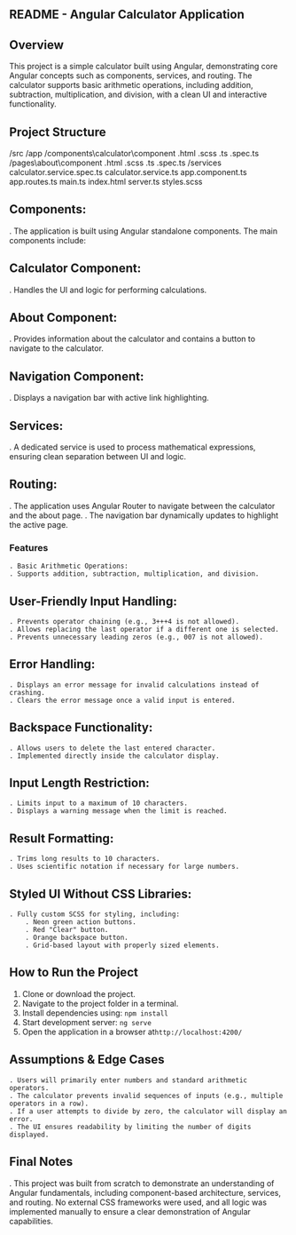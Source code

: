 

## README - Angular Calculator Application

## Overview
This project is a simple calculator built using Angular, demonstrating core Angular concepts such as components, services, and routing. The calculator supports basic arithmetic operations, including addition, subtraction, multiplication, and division, with a clean UI and interactive functionality.

## Project Structure
/src
    /app
        /components\calculator\component
            .html
            .scss
            .ts
            .spec.ts
        /pages\about\component
            .html
            .scss
            .ts
            .spec.ts
        /services
            calculator.service.spec.ts
            calculator.service.ts
        app.component.ts
        app.routes.ts
    main.ts
    index.html
    server.ts
    styles.scss

## Components: 
  . The application is built using Angular standalone components. The main components include:
## Calculator Component: 
  . Handles the UI and logic for performing calculations.
## About Component: 
  . Provides information about the calculator and contains a button to navigate to the calculator.
## Navigation Component: 
  . Displays a navigation bar with active link highlighting.
## Services:
  . A dedicated service is used to process mathematical expressions, ensuring clean separation between UI and logic.

## Routing:
  . The application uses Angular Router to navigate between the calculator and the about page.
  . The navigation bar dynamically updates to highlight the active page.
### Features
    . Basic Arithmetic Operations:
    . Supports addition, subtraction, multiplication, and division.

##  User-Friendly Input Handling:
    . Prevents operator chaining (e.g., 3+++4 is not allowed).
    . Allows replacing the last operator if a different one is selected.
    . Prevents unnecessary leading zeros (e.g., 007 is not allowed).

## Error Handling:
    . Displays an error message for invalid calculations instead of crashing.
    . Clears the error message once a valid input is entered.
## Backspace Functionality:
    . Allows users to delete the last entered character.
    . Implemented directly inside the calculator display.
## Input Length Restriction:
    . Limits input to a maximum of 10 characters.
    . Displays a warning message when the limit is reached.
## Result Formatting:
    . Trims long results to 10 characters.
    . Uses scientific notation if necessary for large numbers.
## Styled UI Without CSS Libraries:
    . Fully custom SCSS for styling, including:
        . Neon green action buttons.
        . Red "Clear" button.
        . Orange backspace button.
        . Grid-based layout with properly sized elements.
        
        
## How to Run the Project
1. Clone or download the project.
2. Navigate to the project folder in a terminal.
3. Install dependencies using:
    `npm install`
4. Start development server:
    `ng serve`
5. Open the application in a browser at`http://localhost:4200/`

## Assumptions & Edge Cases
    . Users will primarily enter numbers and standard arithmetic operators.
    . The calculator prevents invalid sequences of inputs (e.g., multiple operators in a row).
    . If a user attempts to divide by zero, the calculator will display an error.
    . The UI ensures readability by limiting the number of digits displayed.
## Final Notes
. This project was built from scratch to demonstrate an understanding of Angular fundamentals, including component-based architecture, services, and routing. No external CSS frameworks were used, and all logic was implemented manually to ensure a clear demonstration of Angular capabilities.

